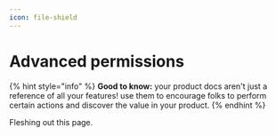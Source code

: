 ```yaml
---
icon: file-shield
---
```


# Advanced permissions

{% hint style="info" %}
**Good to know:** your product docs aren't just a reference of all your features! use them to encourage folks to perform certain actions and discover the value in your product.
{% endhint %}

Fleshing out this page.
